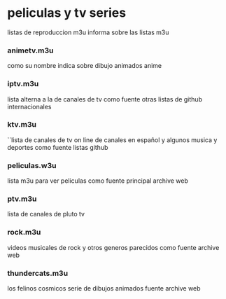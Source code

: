 # peliculas y tv series
listas de reproduccion m3u 
informa sobre las listas m3u

### animetv.m3u
como su nombre indica sobre dibujo animados anime

### iptv.m3u
lista alterna a la de canales de tv como fuente otras listas de github internacionales

### ktv.m3u
``lista de canales de tv on line de canales en español y algunos musica y deportes como fuente listas github

### peliculas.w3u
lista m3u para ver peliculas como fuente principal archive web

### ptv.m3u
lista de canales de pluto tv

### rock.m3u
videos musicales de rock y otros generos parecidos como fuente archive web

### thundercats.m3u
los felinos cosmicos serie de dibujos animados fuente archive web


